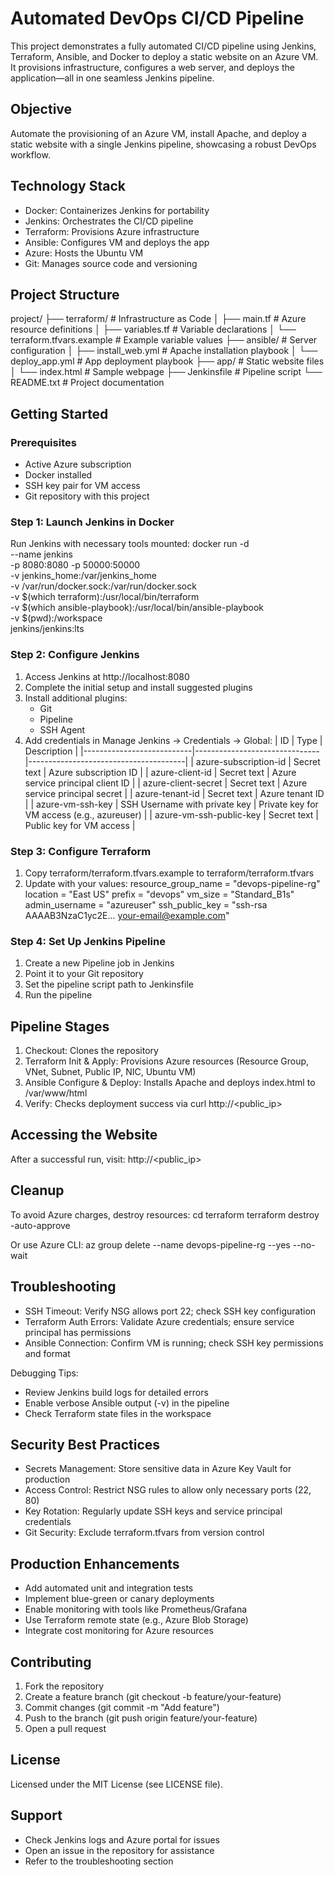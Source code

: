 # Automated DevOps CI/CD Pipeline

This project demonstrates a fully automated CI/CD pipeline using Jenkins, Terraform, Ansible, and Docker to deploy a static website on an Azure VM. It provisions infrastructure, configures a web server, and deploys the application—all in one seamless Jenkins pipeline.

## Objective
Automate the provisioning of an Azure VM, install Apache, and deploy a static website with a single Jenkins pipeline, showcasing a robust DevOps workflow.

## Technology Stack
- Docker: Containerizes Jenkins for portability
- Jenkins: Orchestrates the CI/CD pipeline
- Terraform: Provisions Azure infrastructure
- Ansible: Configures VM and deploys the app
- Azure: Hosts the Ubuntu VM
- Git: Manages source code and versioning

## Project Structure
project/
├── terraform/                    # Infrastructure as Code
│   ├── main.tf                 # Azure resource definitions
│   ├── variables.tf            # Variable declarations
│   └── terraform.tfvars.example # Example variable values
├── ansible/                      # Server configuration
│   ├── install_web.yml         # Apache installation playbook
│   └── deploy_app.yml          # App deployment playbook
├── app/                         # Static website files
│   └── index.html              # Sample webpage
├── Jenkinsfile                  # Pipeline script
└── README.txt                   # Project documentation

## Getting Started

### Prerequisites
- Active Azure subscription
- Docker installed
- SSH key pair for VM access
- Git repository with this project

### Step 1: Launch Jenkins in Docker
Run Jenkins with necessary tools mounted:
docker run -d \
  --name jenkins \
  -p 8080:8080 -p 50000:50000 \
  -v jenkins_home:/var/jenkins_home \
  -v /var/run/docker.sock:/var/run/docker.sock \
  -v $(which terraform):/usr/local/bin/terraform \
  -v $(which ansible-playbook):/usr/local/bin/ansible-playbook \
  -v $(pwd):/workspace \
  jenkins/jenkins:lts

### Step 2: Configure Jenkins
1. Access Jenkins at http://localhost:8080
2. Complete the initial setup and install suggested plugins
3. Install additional plugins:
   - Git
   - Pipeline
   - SSH Agent
4. Add credentials in Manage Jenkins → Credentials → Global:
   | ID                        | Type                          | Description                           |
   |---------------------------|-------------------------------|---------------------------------------|
   | azure-subscription-id     | Secret text                   | Azure subscription ID                 |
   | azure-client-id           | Secret text                   | Azure service principal client ID     |
   | azure-client-secret       | Secret text                   | Azure service principal secret        |
   | azure-tenant-id           | Secret text                   | Azure tenant ID                      |
   | azure-vm-ssh-key          | SSH Username with private key | Private key for VM access (e.g., azureuser) |
   | azure-vm-ssh-public-key   | Secret text                   | Public key for VM access             |

### Step 3: Configure Terraform
1. Copy terraform/terraform.tfvars.example to terraform/terraform.tfvars
2. Update with your values:
   resource_group_name = "devops-pipeline-rg"
   location           = "East US"
   prefix             = "devops"
   vm_size            = "Standard_B1s"
   admin_username     = "azureuser"
   ssh_public_key     = "ssh-rsa AAAAB3NzaC1yc2E... your-email@example.com"

### Step 4: Set Up Jenkins Pipeline
1. Create a new Pipeline job in Jenkins
2. Point it to your Git repository
3. Set the pipeline script path to Jenkinsfile
4. Run the pipeline

## Pipeline Stages
1. Checkout: Clones the repository
2. Terraform Init & Apply: Provisions Azure resources (Resource Group, VNet, Subnet, Public IP, NIC, Ubuntu VM)
3. Ansible Configure & Deploy: Installs Apache and deploys index.html to /var/www/html
4. Verify: Checks deployment success via curl http://<public_ip>

## Accessing the Website
After a successful run, visit:
http://<public_ip>

## Cleanup
To avoid Azure charges, destroy resources:
cd terraform
terraform destroy -auto-approve

Or use Azure CLI:
az group delete --name devops-pipeline-rg --yes --no-wait

## Troubleshooting
- SSH Timeout: Verify NSG allows port 22; check SSH key configuration
- Terraform Auth Errors: Validate Azure credentials; ensure service principal has permissions
- Ansible Connection: Confirm VM is running; check SSH key permissions and format

Debugging Tips:
- Review Jenkins build logs for detailed errors
- Enable verbose Ansible output (-v) in the pipeline
- Check Terraform state files in the workspace

## Security Best Practices
- Secrets Management: Store sensitive data in Azure Key Vault for production
- Access Control: Restrict NSG rules to allow only necessary ports (22, 80)
- Key Rotation: Regularly update SSH keys and service principal credentials
- Git Security: Exclude terraform.tfvars from version control

## Production Enhancements
- Add automated unit and integration tests
- Implement blue-green or canary deployments
- Enable monitoring with tools like Prometheus/Grafana
- Use Terraform remote state (e.g., Azure Blob Storage)
- Integrate cost monitoring for Azure resources

## Contributing
1. Fork the repository
2. Create a feature branch (git checkout -b feature/your-feature)
3. Commit changes (git commit -m "Add feature")
4. Push to the branch (git push origin feature/your-feature)
5. Open a pull request

## License
Licensed under the MIT License (see LICENSE file).

## Support
- Check Jenkins logs and Azure portal for issues
- Open an issue in the repository for assistance
- Refer to the troubleshooting section